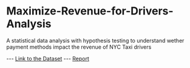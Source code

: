 # Maximize-Revenue-for-Drivers-Analysis
A statistical data analysis with hypothesis testing to understand wether payment methods impact the revenue of NYC Taxi drivers



 --- [Link to the Dataset]([url](https://drive.google.com/file/d/12mIgNKzAirbSOWUBqEg3SudVUSU3twtP/view?usp=sharing))                                                       --- [Report]([url](https://drive.google.com/file/d/1glPGRJD6JpXDysSDCK8i2TglHMVG35Iw/view?usp=sharing))
